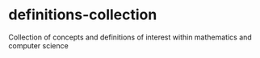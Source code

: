 # definitions-collection
Collection of concepts and definitions of interest within mathematics and computer science
